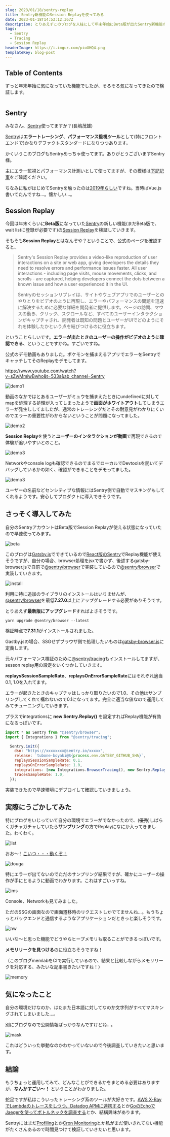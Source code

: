 ```yaml
---
slug: 2023/01/18/sentry-replay
title: Sentry新機能のSession Replayを使ってみる
date: 2023-01-18T14:53:12.367Z
description: とりあえずこのブログを人柱にして年末年始にBeta版が出たSentry新機能のSession Replayを使ってみます。
tags:
  - Sentry
  - Tracing
  - Session Replay
headerImage: https://i.imgur.com/pioUHQ4.png
templateKey: blog-post
---
```

## Table of Contents

ずっと年末年始に気になっていた機能でしたが、そろそろ気になってきたので検証します。

```toc

```

## Sentry

みなさん、[Sentry](https://sentry.io)使ってますか？(長嶋茂雄)

[Sentry](https://sentry.io)は**エラートレーシング**、**パフォーマンス監視ツール**として(特にフロントエンドで)かなりデファクトスタンダードになりつつあります。

かくいうこのブログもSentryめっちゃ使ってます。ありがとうございますSentry様。

主にエラー監視とパフォーマンス計測いとして使ってますが、その模様は[下記記事](https://blog.tubone-project24.xyz/2023/01/01/this-blog#sentry)をご確認ください。

ちなみに私がはじめてSentryを触ったのは[2019年らしい](https://blog.tubone-project24.xyz/2019/09/22/sentry)ですね。当時はVue.js書いてたんですね...。懐かしい...。

## Session Replay

今回は年末くらいに**Beta版**になっていた[Sentry](https://sentry.io)の新しい機能(まだBeta版で、wait listに登録が必要です)の[Session Replay](https://sentry.io/for/session-replay/)を検証していきます。

そもそも**Session Replay**とはなんぞや？ということで、公式のページを確認すると、

> Sentry's Session Replay provides a video-like reproduction of user interactions on a site or web app, giving developers the details they need to resolve errors and performance issues faster. All user interactions - including page visits, mouse movements, clicks, and scrolls - are captured, helping developers connect the dots between a known issue and how a user experienced it in the UI.
> 
> Sentryのセッションリプレイは、サイトやウェブアプリでのユーザーとのやりとりをビデオのように再現し、エラーやパフォーマンスの問題を迅速に解決するために必要な詳細を開発者に提供します。ページの訪問、マウスの動き、クリック、スクロールなど、すべてのユーザーインタラクションがキャプチャされ、開発者は既知の問題とユーザーがUIでどのようにそれを体験したかという点を結びつけるのに役立ちます。

ということらしいです。**エラーが出たときのユーザーの操作がビデオのように確認できる**、ということですかね。すごいですね。

公式のデモ動画もありました。ポケモンを捕まえるアプリでエラーをSentryでキャッチしてそのReplayをデモしてます。

https://www.youtube.com/watch?v=sZwMmiwBwho&t=533s&ab_channel=Sentry

![demo1](https://i.imgur.com/og3l3dy.png)

動画のなかではとあるユーザーがミュウを捕まえたときにundefinedに対してmapを処理する処理が入ってしまったようで**画面がホワイトアウト**してしまうエラーが発生ししてましたが、通常のトレーシングだとその耐意見がわかりにくいのでエラーの重要性がわからないということが問題になってました。

![demo2](https://i.imgur.com/s3r6CdD.png)

**Session Replay**を使うと**ユーザーのインタラクションが動画**で再現できるので体験が追いやすいとのこと。

![demo3](https://i.imgur.com/ZG3GBdw.png)

Networkやconsole logも確認できるのでまるでローカルでDevtoolsを開いてデバッグしているかの如く、確認ができることをデモってました。

![demo3](https://i.imgur.com/zr3fCX6.png)

ユーザーの名前などセンシティブな情報にはSentry側で自動でマスキングもしてくれるようです。安心してプロダクトに導入できそうです。

## さっそく導入してみた

自分のSentryアカウントはBeta版でSession Replayが使える状態になっていたので早速使ってみます。

![beta](https://i.imgur.com/VZ1rCxu.png)

このブログは[Gatsby.js](https://www.gatsbyjs.com/)でできているので[React版のSentry](https://docs.sentry.io/platforms/javascript/guides/react/)でReplay機能が使えそうですが、自分の場合、browser処理をjsxで書かず、後述するgatsby-browser.jsで自前で[@sentry/browser](https://www.npmjs.com/package/@sentry/browser)で実装しているので[@sentry/browser](https://www.npmjs.com/package/@sentry/browser)で実装していきます。

![install](https://i.imgur.com/GsVnFR4.png)

利用に特に追加のライブラリのインストールはいりませんが、 [@sentry/browser](https://www.npmjs.com/package/@sentry/browser)を最低**7.27.0**以上にアップグレードする必要がありそうです。

とりあえず**最新版にアップグレード**すればよさそうです。

```shell{promptUser: tubone}{promptHost: dev.localhost}
yarn upgrade @sentry/browser --latest
```

検証時点で**7.31.1**がインストールされました。

Gastby.jsの場合、SSGせずブラウザ側で処理したいものは[gatsby-browser.js](https://www.gatsbyjs.com/docs/reference/config-files/gatsby-browser/)に定義します。

元々パフォーマンス検証のために[@sentry/tracing](https://docs.sentry.io/product/sentry-basics/tracing/)もインストールしてますが、sesson replay用の設定をいくつかしていきます。

**replaysSessionSampleRate**、**replaysOnErrorSampleRate**にはそれぞれ適当0.1, 1.0を入れてます。

エラーが起きたときのキャプチャはしっかり取りたいので1.0、その他はサンプリングしてくれて構わないので0.1になってます。完全に適当な値なので運用してみてチューニングしていきます。

プラスでintegrationsに **new Sentry.Replay()** を設定すればReplay機能が有効になるっぽいです。

```javascript
import * as Sentry from "@sentry/browser";
import { Integrations } from "@sentry/tracing";

  Sentry.init({
    dsn: "https://xxxxxxxx@sentry.io/xxxxx",
    release: `tubone-boyaki@${process.env.GATSBY_GITHUB_SHA}`,
    replaysSessionSampleRate: 0.1,
    replaysOnErrorSampleRate: 1.0,
    integrations: [new Integrations.BrowserTracing(), new Sentry.Replay()],
    tracesSampleRate: 1.0,
  });
```

実装できたので早速環境にデプロイして確認していきましょう。

## 実際にうごかしてみた

特にブログをいじっていて自分の環境でエラーがでなかったので、(~~優秀~~)しばらくガチャガチャしていたら**サンプリング**の方でReplayになにか入ってきました。わくわく。

![list](https://i.imgur.com/UdSz3qc.png)

おお〜！[こいつ・・・動くぞ！](https://dic.nicovideo.jp/a/%E3%81%93%E3%81%84%E3%81%A4%E3%83%BB%E3%83%BB%E3%83%BB%E5%8B%95%E3%81%8F%E3%81%9E%21)

![douga](https://i.imgur.com/ajPwE2R.gif)

特にエラーが出てないのでただのサンプリング結果ですが、確かにユーザーの操作が手にとるように動画でわかります。これはすごいっすね。

![ims](https://i.imgur.com/pioUHQ4.png)

Console、Networkも見てみました。

ただのSSGの画面なので画面遷移時のリクエストしかでてませんね...。もうちょっとバックエンドと通信するようなアプリケーションだときっと楽しそうです。

![nw](https://i.imgur.com/THPTtHj.png)

いいな〜と思った機能でどうやらヒープメモリも取ることができるっぽいです。

**メモリリークを見つける**のに役立ちそうですね！

（このブログmemlabをCIで実行しているので、結果と比較しながらメモリリークを対応する、みたいな記事書きたいですね！）

![memory](https://i.imgur.com/OjIozWD.png)

## 気になったこと

自分の環境だけなのか、はたまた日本語に対してなのか文字列がすべてマスキングされてしまいました...。

別にブログなので公開情報ばっかりなんですけどね...。

![mask](https://i.imgur.com/WPkRn1L.png)

これはどういった挙動なのかわかっていないので今後調査していきたいと思います。

## 結論

もうちょっと運用してみて、どんなことができるかをまとめる必要はありますが、**なんかすごい〜！** ということがわかりました。

蛇足ですが私はこういったトレーシング系のツールが大好きです。[AWS X-RayでLambdaのトレースをしつつ、Datadog APMに連携する](https://blog.tubone-project24.xyz/2020/1/20/x-ray-datadog)とか[GoのEchoでJaegerを使ってボトルネックを調査する](https://blog.tubone-project24.xyz/2019/1/3/go-jaeger)とか、結構興味があります。

Sentryにはまだ[Profiling](https://docs.sentry.io/product/profiling/)とか[Cron Monitoring](https://docs.sentry.io/product/crons/)とか私がまだ使いきれてない機能がたくさんあるので時間見つけて検証していきたいと思います。
